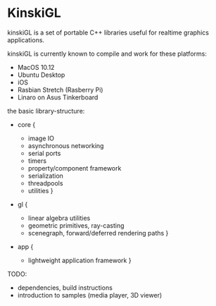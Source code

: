 KinskiGL
========

kinskiGL is a set of portable C++ libraries useful for realtime graphics applications.

kinskiGL is currently known to compile and work for these platforms:

* MacOS 10.12
* Ubuntu Desktop
* iOS
* Rasbian Stretch (Rasberry Pi)
* Linaro on Asus Tinkerboard

the basic library-structure:

* core
{
    * image IO
    * asynchronous networking
    * serial ports
    * timers
    * property/component framework
    * serialization
    * threadpools
    * utilities
}

* gl
{
    * linear algebra utilities
    * geometric primitives, ray-casting
    * scenegraph, forward/deferred rendering paths
}

* app
{
    * lightweight application framework
}

TODO:

* dependencies, build instructions
* introduction to samples (media player, 3D viewer)
